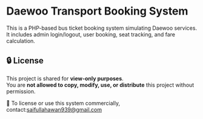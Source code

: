 #  Daewoo Transport Booking System

This is a PHP-based bus ticket booking system simulating Daewoo services.  
It includes admin login/logout, user booking, seat tracking, and fare calculation.

## 🔒 License

This project is shared for **view-only purposes**.  
You are **not allowed to copy, modify, use, or distribute** this project without permission.

💼 To license or use this system commercially, contact:saifullahawan939@gmail.com
